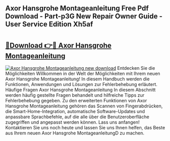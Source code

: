 ## Axor Hansgrohe Montageanleitung Free Pdf Download - Part-p3G New Repair Owner Guide - User Service Edition Xh5af

# <h2><a href="http://df6l8im.blite.top/?on=Axor+Hansgrohe+Montageanleitung">🔗Download 👉🔴 Axor Hansgrohe Montageanleitung</a></h2>

[![Axor Hansgrohe Montageanleitung new download](https://i.imgur.com/lujVjoI.png)](http://df6l8im.blite.top/?on=Axor+Hansgrohe+Montageanleitung)
Entdecken Sie die Möglichkeiten Willkommen in der Welt der Möglichkeiten mit Ihrem neuen Axor Hansgrohe Montageanleitung! In diesem Handbuch werden die Funktionen, Anwendungen und Lösungen zur Fehlerbehebung erläutert. Häufige Fragen Axor Hansgrohe Montageanleitung In diesem Abschnitt werden häufig gestellte Fragen behandelt und hilfreiche Tipps zur Fehlerbehebung gegeben. Zu den erweiterten Funktionen von Axor Hansgrohe Montageanleitung gehören das Scannen von Fingerabdrücken, die Smart-Home-Integration, automatische Software-Updates und anpassbare Sprachbefehle, auf die alle über die Benutzeroberfläche zugegriffen und angepasst werden können. Lass uns anfangen! Kontaktieren Sie uns noch heute und lassen Sie uns Ihnen helfen, das Beste aus Ihrem neuen Axor Hansgrohe MontageanleitungD zu machen.
